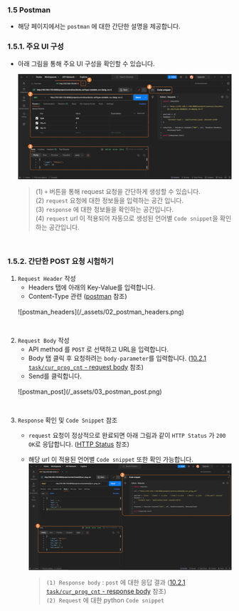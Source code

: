 ﻿### 1.5 Postman

- 해당 페이지에서는 `postman` 에 대한 간단한 설명을 제공합니다.

### 1.5.1. 주요 UI 구성

- 아래 그림을 통해 주요 UI 구성을 확인할 수 있습니다.

	![postman_description](../_assets/01_postman_desc.png)

	<blockquote>

	(1) `+` 버튼을 통해 request 요청을 간단하게 생성할 수 있습니다. </br>
	(2) `request` 요청에 대한 정보들을 입력하는 공간 입니다. </br>
	(3) `response` 에 대한 정보들을 확인하는 공간입니다. </br>
	(4) `request` url 이 적용되어 자동으로 생성된 언어별 `Code snippet`을 확인하는 공간입니다. </br>

	</blockquote>

<br>

### 1.5.2. 간단한 POST 요청 시험하기

1. `Request Header` 작성 
	- Headers 탭에 아래의 Key-Value를 입력합니다.
  	- Content-Type 관련 ([postman](https://blog.postman.com/what-are-http-headers/#Content-type) 참조)
	<br>
	![postman_headers](/_assets/02_postman_headers.png)

<br>

2. `Request Body` 작성 
	- API method 를 `POST` 로 선택하고 URL을 입력합니다.
	- Body 탭 클릭 후 요청하려는 `body-parameter`를 입력합니다. ([10.2.1 `task/cur_prog_cnt` - request body](/10-context/2-post/1-task-cur_prog_cnt.md#request-body) 참조)
	- Send를 클릭합니다.
	<br>
	![postman_post](/_assets/03_postman_post.png)

<br>

3. `Response` 확인 및 `Code Snippet` 참조
	- `request` 요청이 정상적으로 완료되면 아래 그림과 같이 `HTTP Status` 가 `200 OK`로 응답합니다. ([HTTP Status](https://developer.mozilla.org/en-US/docs/Web/HTTP/Status) 참조)
	- 해당 url 이 적용된 언어별 `Code snippet` 또한 확인 가능합니다.
	![postman_post_result](/_assets/04_postman_post_result_check.png)

		<blockquote>

		`(1) Response body` : `post` 에 대한 응답 결과 ([10.2.1 `task/cur_prog_cnt` - response body](/10-context/2-post/1-task-cur_prog_cnt.md#response-body) 참조) </br>
		`(2) Request` 에 대한 python `Code snippet`

		</blockquote>